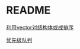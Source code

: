 

# README  

[利用vector对结构体或成排序](https://blog.csdn.net/junhua_peng/article/details/11239943)


[优先级队列](https://blog.csdn.net/CerberuX/article/details/51762357)
